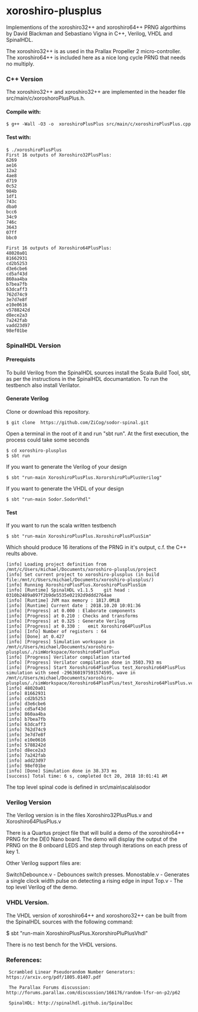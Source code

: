 
xoroshiro-plusplus
==================

Implementions of the xoroshiro32++ and xoroshiro64++ PRNG algorthims by David Blackman and Sebastiano Vigna in C++, Verilog, VHDL and SpinalHDL.

The xoroshiro32++ is as used in tha Prallax Propeller 2 micro-controller. The xoroshiro64++ is included here as a nice long
cycle PRNG that needs no multiply.

### C++ Version

The xoroshiro32++ and xoroshiro32++ are implemented in the header file src/main/c/xoroshoroPlusPlus.h. 

#### Compile with:

    $ g++ -Wall -O3 -o  xoroshiroPlusPlus src/main/c/xoroshiroPlusPlus.cpp

#### Test with:

    $ ./xoroshiroPlusPlus
    First 16 outputs of Xoroshiro32PlusPlus:
    6269
    ae16
    12a2
    4ae8
    d719
    0c52
    984b
    1df1
    743c
    dba0
    bcc6
    34c9
    746c
    3643
    07ff
    bbc0

    First 16 outputs of Xoroshiro64PlusPlus:
    48020a01
    81662931
    cd2b5253
    d3e6cbe6
    cd5af43d
    860aa4ba
    b7bea7fb
    63dcaff3
    762d74c9
    3e7d7e8f
    e10e0616
    v5788242d
    d8ece2a3
    7a242fab
    vadd23d97
    98ef01be


### SpinalHDL Version

#### Prerequists

To build Verilog from the SpinalHDL sources install the Scala Build Tool, sbt, as per the instructions in the SpinalHDL documantation.
To run the testbench also install Verilator.

#### Generate Verilog

Clone or download this repository.

    $ git clone  https://github.com/ZiCog/sodor-spinal.git

Open a terminal in the root of it and run "sbt run". At the first execution, the process could take some seconds


    $ cd xoroshiro-plusplus
    $ sbt run

If you want to generate the Verilog of your design

    $ sbt "run-main XoroshiroPlusPlus.XororshiroPluPlusVerilog"

If you want to generate the VHDL of your design

    $ sbt "run-main Sodor.SodorVhdl"

#### Test

If you want to run the scala written testbench

    $ sbt "run-main XoroshiroPlusPlus.XoroshiroPlusPlusSim"

Which should produce 16 iterations of the PRNG in it's output, c.f. the C++ reults above.

    [info] Loading project definition from /mnt/c/Users/michael/Documents/xoroshiro-plusplus/project
    [info] Set current project to xoroshiro-plusplus (in build file:/mnt/c/Users/michael/Documents/xoroshiro-plusplus/)
    [info] Running XoroshiroPlusPlus.XoroshiroPlusPlusSim
    [info] [Runtime] SpinalHDL v1.1.5    git head : 0310b2489a097f2b9de5535e02192d9ddd2764ae    
    [info] [Runtime] JVM max memory : 1817.0MiB
    [info] [Runtime] Current date : 2018.10.20 10:01:36
    [info] [Progress] at 0.000 : Elaborate components
    [info] [Progress] at 0.210 : Checks and transforms
    [info] [Progress] at 0.325 : Generate Verilog
    [info] [Progress] at 0.330 :   emit Xoroshiro64PlusPlus
    [info] [Info] Number of registers : 64
    [info] [Done] at 0.427
    [info] [Progress] Simulation workspace in /mnt/c/Users/michael/Documents/xoroshiro-plusplus/./simWorkspace/Xoroshiro64PlusPlus
    [info] [Progress] Verilator compilation started
    [info] [Progress] Verilator compilation done in 3503.793 ms
    [info] [Progress] Start Xoroshiro64PlusPlus test_Xoroshiro64PlusPlus simulation with seed -296360197591574595, wave in             /mnt/c/Users/michael/Documents/xoroshiro-plusplus/./simWorkspace/Xoroshiro64PlusPlus/test_Xoroshiro64PlusPlus.vcd
    [info] 48020a01
    [info] 81662931
    [info] cd2b5253
    [info] d3e6cbe6
    [info] cd5af43d
    [info] 860aa4ba
    [info] b7bea7fb
    [info] 63dcaff3
    [info] 762d74c9
    [info] 3e7d7e8f
    [info] e10e0616
    [info] 5788242d
    [info] d8ece2a3
    [info] 7a242fab
    [info] add23d97
    [info] 98ef01be
    [info] [Done] Simulation done in 38.373 ms
    [success] Total time: 6 s, completed Oct 20, 2018 10:01:41 AM

The top level spinal code is defined in src\main\scala\sodor 

### Verilog Version

The Verilog version is in the files Xoroshiro32PlusPlus.v and Xoroshiro64PlusPlus.v 

There is a Quartus project file that will build a demo of the xoroshiro64++ PRNG for the DE0 Nano board. The demo will display the output of the PRNG on the 8 onboard LEDS and step through iterations on each press of key 1.

Other Verilog support files are:

SwitchDebounce.v  -  Debounces switch presses.
Monostable.v      -  Generates a single clock width pulse on detecting a rising edge in input
Top.v             -  The top level Verilog of the demo.

### VHDL Version.

The VHDL version of xoroshiro64++ and xoroshoro32++ can be built from the SpinalHDL sources with the following command:

$ sbt "run-main XoroshiroPlusPlus.XororshiroPluPlusVhdl"

There is no test bench for the VHDL versions.

### References:

     Scrambled Linear Pseudorandom Number Generators: https://arxiv.org/pdf/1805.01407.pdf

     The Parallax Forums discussion: http://forums.parallax.com/discussion/166176/random-lfsr-on-p2/p62

     SpinalHDL: http://spinalhdl.github.io/SpinalDoc
 
